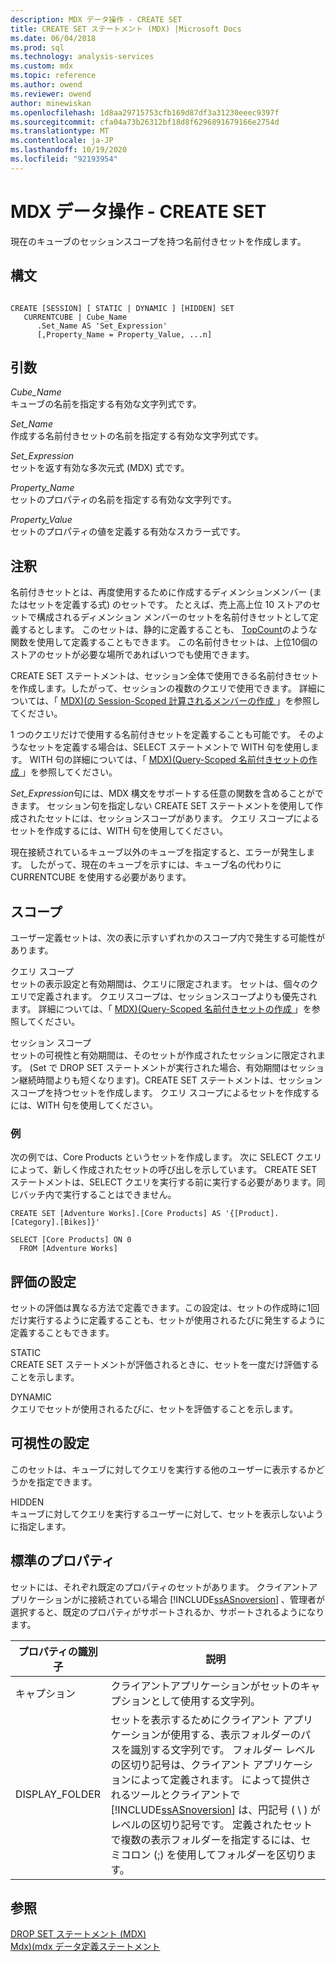 ```yaml
---
description: MDX データ操作 - CREATE SET
title: CREATE SET ステートメント (MDX) |Microsoft Docs
ms.date: 06/04/2018
ms.prod: sql
ms.technology: analysis-services
ms.custom: mdx
ms.topic: reference
ms.author: owend
ms.reviewer: owend
author: minewiskan
ms.openlocfilehash: 1d8aa29715753cfb169d87df3a31230eeec9397f
ms.sourcegitcommit: cfa04a73b26312bf18d8f6296891679166e2754d
ms.translationtype: MT
ms.contentlocale: ja-JP
ms.lasthandoff: 10/19/2020
ms.locfileid: "92193954"
---
```

# <a name="mdx-data-definition---create-set"></a>MDX データ操作 - CREATE SET


  現在のキューブのセッションスコープを持つ名前付きセットを作成します。  
  
## <a name="syntax"></a>構文  
  
```  
  
CREATE [SESSION] [ STATIC | DYNAMIC ] [HIDDEN] SET   
   CURRENTCUBE | Cube_Name  
      .Set_Name AS 'Set_Expression'  
      [,Property_Name = Property_Value, ...n]  
```  
  
## <a name="arguments"></a>引数  
 *Cube_Name*  
 キューブの名前を指定する有効な文字列式です。  
  
 *Set_Name*  
 作成する名前付きセットの名前を指定する有効な文字列式です。  
  
 *Set_Expression*  
 セットを返す有効な多次元式 (MDX) 式です。  
  
 *Property_Name*  
 セットのプロパティの名前を指定する有効な文字列です。  
  
 *Property_Value*  
 セットのプロパティの値を定義する有効なスカラー式です。  
  
## <a name="remarks"></a>注釈  
 名前付きセットとは、再度使用するために作成するディメンションメンバー (またはセットを定義する式) のセットです。 たとえば、売上高上位 10 ストアのセットで構成されるディメンション メンバーのセットを名前付きセットとして定義するとします。 このセットは、静的に定義することも、 [TopCount](../mdx/topcount-mdx.md)のような関数を使用して定義することもできます。 この名前付きセットは、上位10個のストアのセットが必要な場所であればいつでも使用できます。  
  
 CREATE SET ステートメントは、セッション全体で使用できる名前付きセットを作成します。したがって、セッションの複数のクエリで使用できます。 詳細については、「 [MDX&#41;&#40;の Session-Scoped 計算されるメンバーの作成 ](/analysis-services/multidimensional-models/mdx/mdx-calculated-members-session-scoped-calculated-members)」を参照してください。  
  
 1 つのクエリだけで使用する名前付きセットを定義することも可能です。 そのようなセットを定義する場合は、SELECT ステートメントで WITH 句を使用します。 WITH 句の詳細については、「 [MDX&#41;&#40;Query-Scoped 名前付きセットの作成 ](/analysis-services/multidimensional-models/mdx/mdx-named-sets-creating-query-scoped-named-sets)」を参照してください。  
  
 *Set_Expression*句には、MDX 構文をサポートする任意の関数を含めることができます。 セッション句を指定しない CREATE SET ステートメントを使用して作成されたセットには、セッションスコープがあります。 クエリ スコープによるセットを作成するには、WITH 句を使用してください。  
  
 現在接続されているキューブ以外のキューブを指定すると、エラーが発生します。 したがって、現在のキューブを示すには、キューブ名の代わりに CURRENTCUBE を使用する必要があります。  
  
## <a name="scope"></a>スコープ  
 ユーザー定義セットは、次の表に示すいずれかのスコープ内で発生する可能性があります。  
  
 クエリ スコープ  
 セットの表示設定と有効期間は、クエリに限定されます。 セットは、個々のクエリで定義されます。 クエリスコープは、セッションスコープよりも優先されます。 詳細については、「 [MDX&#41;&#40;Query-Scoped 名前付きセットの作成 ](/analysis-services/multidimensional-models/mdx/mdx-named-sets-creating-query-scoped-named-sets)」を参照してください。  
  
 セッション スコープ  
 セットの可視性と有効期間は、そのセットが作成されたセッションに限定されます。 (Set で DROP SET ステートメントが実行された場合、有効期間はセッション継続時間よりも短くなります)。CREATE SET ステートメントは、セッションスコープを持つセットを作成します。 クエリ スコープによるセットを作成するには、WITH 句を使用してください。  
  
### <a name="example"></a>例  
 次の例では、Core Products というセットを作成します。 次に SELECT クエリによって、新しく作成されたセットの呼び出しを示しています。 CREATE SET ステートメントは、SELECT クエリを実行する前に実行する必要があります。同じバッチ内で実行することはできません。  
  
```  
CREATE SET [Adventure Works].[Core Products] AS '{[Product].[Category].[Bikes]}'  
  
SELECT [Core Products] ON 0  
  FROM [Adventure Works]  
```  
  
## <a name="set-evaluation"></a>評価の設定  
 セットの評価は異なる方法で定義できます。この設定は、セットの作成時に1回だけ実行するように定義することも、セットが使用されるたびに発生するように定義することもできます。  
  
 STATIC  
 CREATE SET ステートメントが評価されるときに、セットを一度だけ評価することを示します。  
  
 DYNAMIC  
 クエリでセットが使用されるたびに、セットを評価することを示します。  
  
## <a name="set-visibility"></a>可視性の設定  
 このセットは、キューブに対してクエリを実行する他のユーザーに表示するかどうかを指定できます。  
  
 HIDDEN  
 キューブに対してクエリを実行するユーザーに対して、セットを表示しないように指定します。  
  
## <a name="standard-properties"></a>標準のプロパティ  
 セットには、それぞれ既定のプロパティのセットがあります。 クライアントアプリケーションがに接続されている場合 [!INCLUDE[ssASnoversion](../includes/ssasnoversion-md.md)] 、管理者が選択すると、既定のプロパティがサポートされるか、サポートされるようになります。  
  
|プロパティの識別子|説明|  
|-------------------------|-------------|  
|キャプション|クライアントアプリケーションがセットのキャプションとして使用する文字列。|  
|DISPLAY_FOLDER|セットを表示するためにクライアント アプリケーションが使用する、表示フォルダーのパスを識別する文字列です。 フォルダー レベルの区切り記号は、クライアント アプリケーションによって定義されます。 によって提供されるツールとクライアントで [!INCLUDE[ssASnoversion](../includes/ssasnoversion-md.md)] は、円記号 ( \\ ) がレベルの区切り記号です。 定義されたセットで複数の表示フォルダーを指定するには、セミコロン (;) を使用してフォルダーを区切ります。|  
  
## <a name="see-also"></a>参照  
 [DROP SET ステートメント &#40;MDX&#41;](../mdx/mdx-data-definition-drop-set.md)   
 [Mdx&#41;&#40;mdx データ定義ステートメント ](../mdx/mdx-data-definition-statements-mdx.md)  
  
